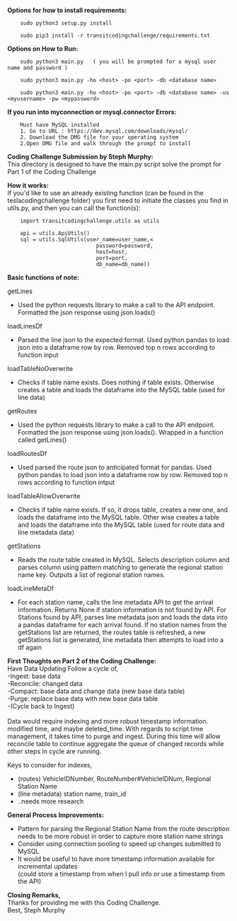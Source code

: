 <b>Options for how to install requirements:</b><br>
```
    sudo python3 setup.py install
    
    sudo pip3 install -r transitcodingchallenge/requirements.txt
```

<b>Options on How to Run:</b><br>
```
    sudo python3 main.py   ( you will be prompted for a mysql user name and password )
    
    sudo python3 main.py -ho <host> -po <port> -db <database name>
    
    sudo python3 main.py -ho <host> -po <port> -db <database name> -us <myusername> -pw <mypassword>
```

<b>If you run into myconnection or mysql.connector Errors:</b><br>

```
    Must have MySQL installed
    1. Go to URL : https://dev.mysql.com/downloads/mysql/
    2. Download the DMG file for your operating system
    2.Open DMG file and walk through the prompt to install
```

<b>Coding Challenge Submission by Steph Murphy:</b><br>
This directory is designed to have the main.py script solve the prompt for Part 1 of the Coding Challenge<br>

<b>How it works:</b><br>
If you'd like to use an already existing function (can be found in the teslacodingchallenge folder) you first need to initiate the classes you find in utils.py, and then you can call the function(s):
```
    import transitcodingchallenge.utils as utils

    api = utils.ApiUtils()
    sql = utils.SqlUtils(user_name=user_name,<
                            password=password,
                            host=host,
                            port=port,
                            db_name=db_name))
```
<b>Basic functions of note:</b><br>

getLines<br>
- Used the python requests library to make a call to the API endpoint. Formatted the json response using json.loads() <br>

loadLinesDf<br>
- Parsed the line json to the expected format. Used python pandas to load json into a dataframe row by row. Removed top n rows according to function input<br>

loadTableNoOverwrite<br>
- Checks if table name exists. Does nothing if table exists. Otherwise creates a table and loads the dataframe into the MySQL table
(used for line data)<br>

getRoutes<br>
- Used the python requests library to make a call to the API endpoint. Formatted the json response using json.loads(). Wrapped in a function called getLines()<br>

loadRoutesDf<br>
- Used parsed the route json to anticipated format for pandas. Used python pandas to load json into a dataframe row by row. Removed top n rows according to function intput<br>

loadTableAllowOverwrite<br>
- Checks if table name exists. If so, it drops table, creates a new one, and loads the dataframe into the MySQL table. Other wise creates a table and loads the dataframe into the MySQL table (used for route data and line metadata data)<br>

getStations<br>
- Reads the route table created in MySQL. Selects description column and parses column using pattern matching to generate the regional station name key. Outputs a list of regional station names.<br>

loadLineMetaDf<br>
- For each station name, calls the line metadata API to get the arrival information. Returns None if station information is not found by API. For Stations found by API, parses line metadata json and loads the data into a pandas dataframe for each arrival found. If no station names from the getStations list are returned, the routes table is refreshed, a new getStations list is generated, line metadata then attempts to load into a df again <br>

<b>First Thoughts on Part 2 of the Coding Challenge:</b><br>
Have Data Updating Follow a cycle of,<br>
-Ingest: base data<br>
-Reconcile: changed data<br>
-Compact: base data and change data (new base data table)<br>
-Purge: replace base data with new base data table<br>
-(Cycle back to Ingest)<br>
<br>
Data would require indexing and more robust timestamp information. modified time, and maybe deleted_time. With regards to script time management, it takes time to purge and ingest. During this time will allow reconcile table to continue aggregate the queue of changed records while other steps in cycle are running.<br>

Keys to consider for indexes,<br>
- (routes) VehicleIDNumber, RouteNumber#VehicleIDNum, Regional Station Name<br>
- (line metadata) station name, train_id<br>
- ..needs more research

<b>General Process Improvements:</b><br>
- Pattern for parsing the Regional Station Name from the route description needs to be more robust in order to capture more station name strings<br>
- Consider using connection pooling to speed up changes submitted to MySQL<br>
- It would be useful to have more timestamp information available for incremental updates<br>
  (could store a timestamp from when I pull info or use a timestamp from the API)<br>

<b>Closing Remarks,</b><br>
Thanks for providing me with this Coding Challenge.<br>
Best, Steph Murphy<br>
